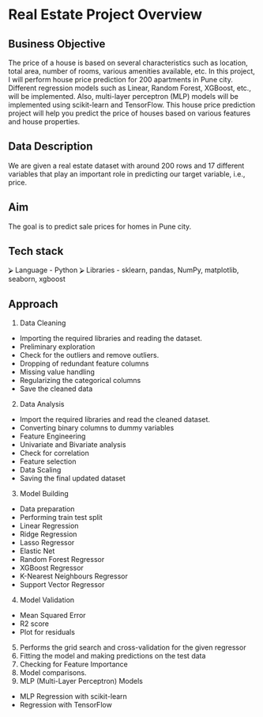 # Real Estate Project Overview

## Business Objective

The price of a house is based on several characteristics such as location, total area,
number of rooms, various amenities available, etc.
In this project, I will perform house price prediction for 200 apartments in Pune city.
Different regression models such as Linear, Random Forest, XGBoost, etc., will be
implemented. Also, multi-layer perceptron (MLP) models will be implemented using
scikit-learn and TensorFlow.
This house price prediction project will help you predict the price of houses based on
various features and house properties.

## Data Description

We are given a real estate dataset with around 200 rows and 17 different variables that
play an important role in predicting our target variable, i.e., price.

## Aim

The goal is to predict sale prices for homes in Pune city.

## Tech stack

⮚ Language - Python
⮚ Libraries - sklearn, pandas, NumPy, matplotlib, seaborn, xgboost

## Approach

1. Data Cleaning
- Importing the required libraries and reading the dataset.
- Preliminary exploration
- Check for the outliers and remove outliers.
- Dropping of redundant feature columns
- Missing value handling
- Regularizing the categorical columns
- Save the cleaned data
2. Data Analysis
- Import the required libraries and read the cleaned dataset.
- Converting binary columns to dummy variables
- Feature Engineering
- Univariate and Bivariate analysis
- Check for correlation
- Feature selection
- Data Scaling
- Saving the final updated dataset
3. Model Building
- Data preparation
- Performing train test split
- Linear Regression
- Ridge Regression
- Lasso Regressor
- Elastic Net
- Random Forest Regressor
- XGBoost Regressor
- K-Nearest Neighbours Regressor
- Support Vector Regressor
4. Model Validation
- Mean Squared Error
- R2 score
- Plot for residuals
5. Performs the grid search and cross-validation for the given regressor
6. Fitting the model and making predictions on the test data
7. Checking for Feature Importance
8. Model comparisons.
9. MLP (Multi-Layer Perceptron) Models
- MLP Regression with scikit-learn
- Regression with TensorFlow
